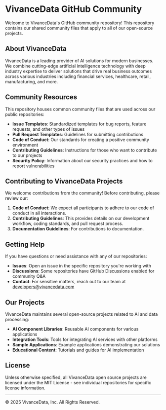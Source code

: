 # VivanceData GitHub Community

Welcome to VivanceData's GitHub community repository! This repository contains our shared community files that apply to all of our open-source projects.

## About VivanceData

VivanceData is a leading provider of AI solutions for modern businesses. We combine cutting-edge artificial intelligence technology with deep industry expertise to deliver solutions that drive real business outcomes across various industries including financial services, healthcare, retail, manufacturing, and more.

## Community Resources

This repository houses common community files that are used across our public repositories:

- **Issue Templates**: Standardized templates for bug reports, feature requests, and other types of issues
- **Pull Request Templates**: Guidelines for submitting contributions
- **Code of Conduct**: Our standards for creating a positive community environment
- **Contributing Guidelines**: Instructions for those who want to contribute to our projects
- **Security Policy**: Information about our security practices and how to report vulnerabilities

## Contributing to VivanceData Projects

We welcome contributions from the community! Before contributing, please review our:

1. **Code of Conduct**: We expect all participants to adhere to our code of conduct in all interactions.
2. **Contributing Guidelines**: This provides details on our development workflow, coding standards, and pull request process.
3. **Documentation Guidelines**: For contributions to documentation.

## Getting Help

If you have questions or need assistance with any of our repositories:

- **Issues**: Open an issue in the specific repository you're working with
- **Discussions**: Some repositories have GitHub Discussions enabled for community Q&A
- **Contact**: For sensitive matters, reach out to our team at developers@vivancedata.com

## Our Projects

VivanceData maintains several open-source projects related to AI and data processing:

- **AI Component Libraries**: Reusable AI components for various applications
- **Integration Tools**: Tools for integrating AI services with other platforms
- **Sample Applications**: Example applications demonstrating our solutions
- **Educational Content**: Tutorials and guides for AI implementation

## License

Unless otherwise specified, all VivanceData open source projects are licensed under the MIT License - see individual repositories for specific license information.

---

© 2025 VivanceData, Inc. All Rights Reserved.
